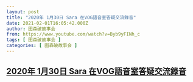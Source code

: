```yaml
---
layout: post
title: "2020年 1月30日 Sara 在VOG語音室答疑交流錄音"
date: 2021-02-01T16:05:42.000Z
author: 图森破故事会
from: https://www.youtube.com/watch?v=Byb9yFINh_c
tags: [ 图森破故事会 ]
categories: [ 图森破故事会 ]
---
```

<!--1612195542000-->
[2020年 1月30日 Sara 在VOG語音室答疑交流錄音](https://www.youtube.com/watch?v=Byb9yFINh_c)
------

<div>

</div>

